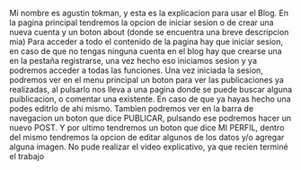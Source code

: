 Mi nombre es agustin tokman, y esta es la explicacion para usar el Blog.
En la pagina principal tendremos la opcion de iniciar sesion o de crear una nueva cuenta y un boton about (donde se encuentra una breve descripcion mia)
Para acceder a todo el contenido de la pagina hay que iniciar sesion, en caso de que no tengas ninguna cuenta en el blog hay que crearse una en la pestaña registrarse, una vez hecho eso iniciamos sesion y ya podremos acceder a todas las funciones.
Una vez iniciada la sesion, podremos ver en el menu principal un boton para ver las publicaciones ya realizadas, al pulsarlo nos lleva a una pagina donde se puede buscar alguna puiblicacion, o comentar una existente. En caso de que ya hayas hecho una podes editrlo de ahi mismo.
Tambien podremos ver en la barra de navegacion un boton que dice PUBLICAR, pulsando ese podremos hacer un nuevo POST. Y por ultimo tendremos un boton que dice MI PERFIL, dentro del mismo tendremos la opcion de editar algunos de los datos y/o agregar alguna imagen.
No pude realizar el video explicativo, ya que recien terminé el trabajo
